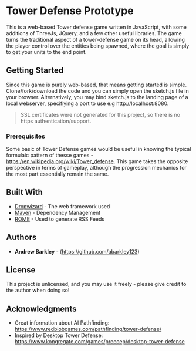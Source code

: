 # Tower Defense Prototype

This is a web-based Tower defense game written in JavaScript, with some additions of ThreeJs, JQuery, and a few other useful libraries. The game turns the traditional aspect of a tower-defense game on its head, allowing the player control over the entities being spawned, where the goal is simply to get your units to the end point.


## Getting Started

Since this game is purely web-based, that means getting started is simple. Clone/fork/download the code and you can simply open the sketch.js file in your browser. Alternatively, you may bind sketch.js to the landing page of a local webserver, specifiying a port to use e.g http://localhost:8080. 

> SSL certificates were not generated for this project, so there is no https authentication/support.

### Prerequisites

Some basic of Tower Defense games would be useful in knowing the typical formulaic pattern of thesse games - https://en.wikipedia.org/wiki/Tower_defense. This game takes the opposite perspective in terms of gameplay, although the progression mechanics for the most part essentially remain the same.

## Built With

* [Dropwizard](http://www.dropwizard.io/1.0.2/docs/) - The web framework used
* [Maven](https://maven.apache.org/) - Dependency Management
* [ROME](https://rometools.github.io/rome/) - Used to generate RSS Feeds

## Authors

*  **Andrew Barkley** - (https://github.com/abarkley123)

## License

This project is unlicensed, and you may use it freely - please give credit to the author when doing so!

## Acknowledgments

* Great information about AI Pathfinding: https://www.redblobgames.com/pathfinding/tower-defense/
* Inspired by Desktop Tower Defense: https://www.kongregate.com/games/preecep/desktop-tower-defense

